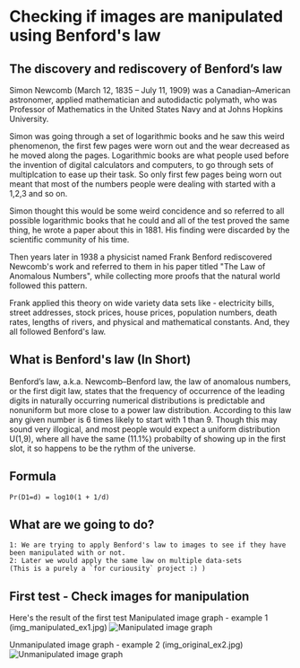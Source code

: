 # Checking if images are manipulated using Benford's law

## The discovery and rediscovery of Benford’s law
Simon Newcomb (March 12, 1835 – July 11, 1909) was a Canadian–American astronomer, applied mathematician and autodidactic polymath, who was Professor of Mathematics in the United States Navy and at Johns Hopkins University.

Simon was going through a set of logarithmic books and he saw this weird phenomenon, the first few pages were worn out and the wear decreased as he moved along the pages. Logarithmic books are what people used before the invention of digital calculators and computers, to go through sets of multiplcation to ease up their task. So only first few pages being worn out meant that most of the numbers people were dealing with started with a 1,2,3 and so on. 

Simon thought this would be some weird concidence and so referred to all possible logarithmic books that he could and all of the test proved the same thing, he wrote a paper about this in 1881. His finding were discarded by the scientific community of his time.

Then years later in 1938 a physicist named Frank Benford rediscovered Newcomb's work and referred to them in his paper titled "The Law of Anomalous Numbers", while collecting more proofs that the natural world followed this pattern.

Frank applied this theory on wide variety data sets like - electricity bills, street addresses, stock prices, house prices, population numbers, death rates, lengths of rivers, and physical and mathematical constants. And, they all followed Benford's law.


## What is Benford's law (In Short)
Benford’s law, a.k.a. Newcomb–Benford law, the law of anomalous numbers, or the first digit law, states that the frequency of occurrence of the leading digits in naturally occurring numerical distributions is predictable and nonuniform but more close to a power law distribution. According to this law any given number is 6 times likely to start with 1 than 9. Though this may sound very illogical, and most people would expect a uniform distribution U(1,9), where all have the same (11.1%) probabilty of showing up in the first slot, it so happens to be the rythm of the universe.

## Formula
```Pr(D1=d) = log10(1 + 1/d)```

## What are we going to do?
    1: We are trying to apply Benford's law to images to see if they have been manipulated with or not.
    2: Later we would apply the same law on multiple data-sets
    (This is a purely a `for curiousity` project :) )

## First test - Check images for manipulation
Here's the result of the first test
Manipulated image graph - example 1 (img_manipulated_ex1.jpg)
![Manipulated image graph](https://raw.githubusercontent.com/rohitnairtech/benfords_law/master/ex1.png)

Unmanipulated image graph - example 2 (img_original_ex2.jpg)
![Unmanipulated image graph](https://raw.githubusercontent.com/rohitnairtech/benfords_law/master/ex2.png)